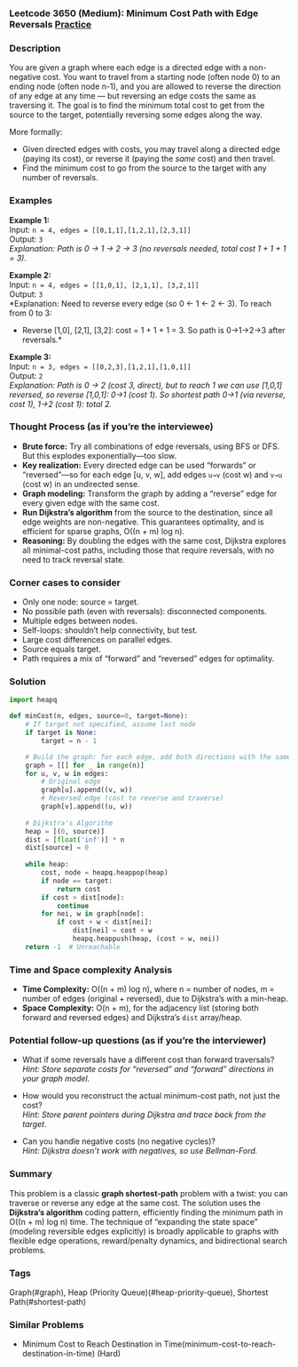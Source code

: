 ### Leetcode 3650 (Medium): Minimum Cost Path with Edge Reversals [Practice](https://leetcode.com/problems/minimum-cost-path-with-edge-reversals)

### Description  
You are given a graph where each edge is a directed edge with a non-negative cost. You want to travel from a starting node (often node 0) to an ending node (often node n-1), and you are allowed to reverse the direction of any edge at any time — but reversing an edge costs the same as traversing it. The goal is to find the minimum total cost to get from the source to the target, potentially reversing some edges along the way.

More formally:  
- Given directed edges with costs, you may travel along a directed edge (paying its cost), or reverse it (paying the *same* cost) and then travel.
- Find the minimum cost to go from the source to the target with any number of reversals.

### Examples  

**Example 1:**  
Input: `n = 4, edges = [[0,1,1],[1,2,1],[2,3,1]]`  
Output: `3`  
*Explanation: Path is 0 → 1 → 2 → 3 (no reversals needed, total cost 1 + 1 + 1 = 3).*

**Example 2:**  
Input: `n = 4, edges = [[1,0,1], [2,1,1], [3,2,1]]`  
Output: `3`  
*Explanation: Need to reverse every edge (so 0 ← 1 ← 2 ← 3). To reach from 0 to 3:  
- Reverse [1,0], [2,1], [3,2]: cost = 1 + 1 + 1 = 3. So path is 0→1→2→3 after reversals.*

**Example 3:**  
Input: `n = 3, edges = [[0,2,3],[1,2,1],[1,0,1]]`  
Output: `2`  
*Explanation: Path is 0 → 2 (cost 3, direct), but to reach 1 we can use [1,0,1] reversed, so reverse [1,0,1]: 0→1 (cost 1). So shortest path 0→1 (via reverse, cost 1), 1→2 (cost 1): total 2.*

### Thought Process (as if you’re the interviewee)  
- **Brute force:** Try all combinations of edge reversals, using BFS or DFS. But this explodes exponentially—too slow.
- **Key realization:** Every directed edge can be used “forwards” or “reversed”—so for each edge [u, v, w], add edges `u→v` (cost w) and `v→u` (cost w) in an undirected sense.
- **Graph modeling:** Transform the graph by adding a “reverse” edge for every given edge with the same cost.
- **Run Dijkstra’s algorithm** from the source to the destination, since all edge weights are non-negative. This guarantees optimality, and is efficient for sparse graphs, O((n + m) log n).
- **Reasoning:** By doubling the edges with the same cost, Dijkstra explores all minimal-cost paths, including those that require reversals, with no need to track reversal state.

### Corner cases to consider  
- Only one node: source = target.
- No possible path (even with reversals): disconnected components.
- Multiple edges between nodes.
- Self-loops: shouldn’t help connectivity, but test.
- Large cost differences on parallel edges.
- Source equals target.
- Path requires a mix of “forward” and “reversed” edges for optimality.

### Solution

```python
import heapq

def minCost(n, edges, source=0, target=None):
    # If target not specified, assume last node
    if target is None:
        target = n - 1

    # Build the graph: for each edge, add both directions with the same cost
    graph = [[] for _ in range(n)]
    for u, v, w in edges:
        # Original edge
        graph[u].append((v, w))
        # Reversed edge (cost to reverse and traverse)
        graph[v].append((u, w))
    
    # Dijkstra's Algorithm
    heap = [(0, source)]
    dist = [float('inf')] * n
    dist[source] = 0
    
    while heap:
        cost, node = heapq.heappop(heap)
        if node == target:
            return cost
        if cost > dist[node]:
            continue
        for nei, w in graph[node]:
            if cost + w < dist[nei]:
                dist[nei] = cost + w
                heapq.heappush(heap, (cost + w, nei))
    return -1  # Unreachable
```

### Time and Space complexity Analysis  

- **Time Complexity:** O((n + m) log n), where n = number of nodes, m = number of edges (original + reversed), due to Dijkstra’s with a min-heap.
- **Space Complexity:** O(n + m), for the adjacency list (storing both forward and reversed edges) and Dijkstra’s `dist` array/heap.

### Potential follow-up questions (as if you’re the interviewer)  

- What if some reversals have a different cost than forward traversals?  
  *Hint: Store separate costs for “reversed” and “forward” directions in your graph model.*

- How would you reconstruct the actual minimum-cost path, not just the cost?  
  *Hint: Store parent pointers during Dijkstra and trace back from the target.*

- Can you handle negative costs (no negative cycles)?  
  *Hint: Dijkstra doesn’t work with negatives, so use Bellman-Ford.*

### Summary
This problem is a classic **graph shortest-path** problem with a twist: you can traverse or reverse any edge at the same cost. The solution uses the **Dijkstra’s algorithm** coding pattern, efficiently finding the minimum path in O((n + m) log n) time. The technique of “expanding the state space” (modeling reversible edges explicitly) is broadly applicable to graphs with flexible edge operations, reward/penalty dynamics, and bidirectional search problems.

### Tags
Graph(#graph), Heap (Priority Queue)(#heap-priority-queue), Shortest Path(#shortest-path)

### Similar Problems
- Minimum Cost to Reach Destination in Time(minimum-cost-to-reach-destination-in-time) (Hard)